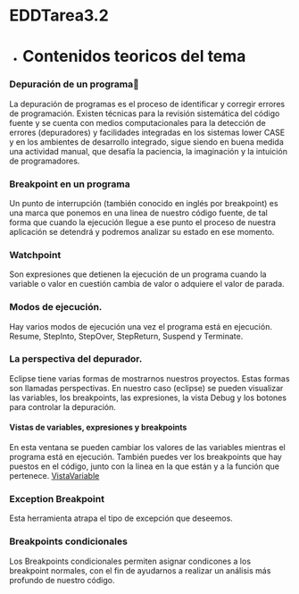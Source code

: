 # EDDTarea3.2

* # Contenidos teoricos del tema
### Depuración de un programa:bug:
La depuración de programas es el proceso de identificar y corregir errores de programación. Existen técnicas para la revisión sistemática del código fuente y se cuenta con medios computacionales para la detección de errores (depuradores) y facilidades integradas en los sistemas lower CASE y en los ambientes de desarrollo integrado, sigue siendo en buena medida una actividad manual, que desafía la paciencia, la imaginación y la intuición de programadores.
### Breakpoint en un programa
Un punto de interrupción (también conocido en inglés por breakpoint) es una marca que ponemos en una linea de nuestro código fuente, de tal forma que cuando la ejecución llegue a ese punto el proceso de nuestra aplicación se detendrá y podremos analizar su estado en ese momento.
### Watchpoint 
Son expresiones que detienen la ejecución de un programa cuando la variable o valor en cuestión cambia de valor o adquiere el valor de parada.
### Modos de ejecución.
Hay varios modos de ejecución una vez el programa está en ejecución.
Resume, StepInto, StepOver, StepReturn, Suspend y Terminate.
### La perspectiva del depurador.
Eclipse tiene varias formas de mostrarnos nuestros proyectos. Estas formas son llamadas perspectivas. En nuestro caso (eclipse) se pueden visualizar las variables, los breakpoints, las expresiones, la vista Debug y los botones para controlar la depuración.
#### Vistas de variables, expresiones y breakpoints
En esta ventana se pueden cambiar los valores de las variables mientras el programa está en ejecución. También puedes ver los breakpoints que hay puestos en el código, junto con la linea en la que están y a la función que pertenece.
[VistaVariable](cap4.png) 
### Exception Breakpoint 
Esta herramienta atrapa el tipo de excepción que deseemos. 
### Breakpoints condicionales 
Los Breakpoints condicionales permiten asignar condicones a los breakpoint normales, con el fin de ayudarnos a realizar un análisis más profundo de nuestro código.
